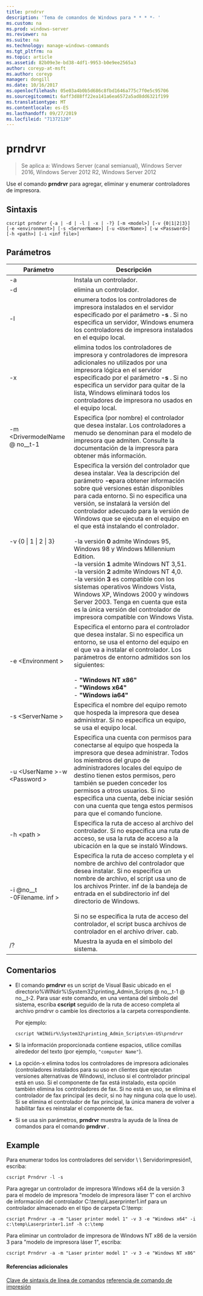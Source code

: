 ```yaml
---
title: prndrvr
description: 'Tema de comandos de Windows para * * * *- '
ms.custom: na
ms.prod: windows-server
ms.reviewer: na
ms.suite: na
ms.technology: manage-windows-commands
ms.tgt_pltfrm: na
ms.topic: article
ms.assetid: 82b09e3e-bd38-4df1-9953-b0e9ee2565a3
author: coreyp-at-msft
ms.author: coreyp
manager: dongill
ms.date: 10/16/2017
ms.openlocfilehash: 05e03a4b0b5d686c8fbd1646a775c7f0e5c95706
ms.sourcegitcommit: 6aff3d88ff22ea141a6ea6572a5ad8dd6321f199
ms.translationtype: MT
ms.contentlocale: es-ES
ms.lasthandoff: 09/27/2019
ms.locfileid: "71372120"
---
```

# <a name="prndrvr"></a>prndrvr

>Se aplica a: Windows Server (canal semianual), Windows Server 2016, Windows Server 2012 R2, Windows Server 2012

Use el comando **prndrvr** para agregar, eliminar y enumerar controladores de impresora.

## <a name="syntax"></a>Sintaxis
```
cscript prndrvr {-a | -d | -l | -x | -?} [-m <model>] [-v {0|1|2|3}] 
[-e <environment>] [-s <ServerName>] [-u <UserName>] [-w <Password>] 
[-h <path>] [-i <inf file>]
```

## <a name="parameters"></a>Parámetros

|Parámetro|Descripción|
|-------|--------|
|-a|Instala un controlador.|
|-d|elimina un controlador.|
|-l|enumera todos los controladores de impresora instalados en el servidor especificado por el parámetro **-s** . Si no especifica un servidor, Windows enumera los controladores de impresora instalados en el equipo local.|
|-x|elimina todos los controladores de impresora y controladores de impresora adicionales no utilizados por una impresora lógica en el servidor especificado por el parámetro **-s** . Si no especifica un servidor para quitar de la lista, Windows eliminará todos los controladores de impresora no usados en el equipo local.|
|-m \<DrivermodelName @ no__t-1|Especifica (por nombre) el controlador que desea instalar. Los controladores a menudo se denominan para el modelo de impresora que admiten. Consulte la documentación de la impresora para obtener más información.|
|-v {0 &#124; 1 &#124; 2 &#124; 3}|Especifica la versión del controlador que desea instalar. Vea la descripción del parámetro **-e**para obtener información sobre qué versiones están disponibles para cada entorno. Si no especifica una versión, se instalará la versión del controlador adecuado para la versión de Windows que se ejecuta en el equipo en el que está instalando el controlador.<br /><br />-la versión **0** admite Windows 95, Windows 98 y Windows Millennium Edition.<br />-la versión **1** admite Windows NT 3,51.<br />-la versión **2** admite Windows NT 4,0.<br />-la versión **3** es compatible con los sistemas operativos Windows Vista, Windows XP, Windows 2000 y windows Server 2003. Tenga en cuenta que esta es la única versión del controlador de impresora compatible con Windows Vista.|
|-e \<Environment >|Especifica el entorno para el controlador que desea instalar. Si no especifica un entorno, se usa el entorno del equipo en el que va a instalar el controlador. Los parámetros de entorno admitidos son los siguientes:<br /><br />-    **"Windows NT x86"**<br />-    **"Windows x64"**<br />-    **"Windows ia64"**|
|-s \<ServerName >|Especifica el nombre del equipo remoto que hospeda la impresora que desea administrar. Si no especifica un equipo, se usa el equipo local.|
|-u \<UserName >-w \<Password >|Especifica una cuenta con permisos para conectarse al equipo que hospeda la impresora que desea administrar. Todos los miembros del grupo de administradores locales del equipo de destino tienen estos permisos, pero también se pueden conceder los permisos a otros usuarios. Si no especifica una cuenta, debe iniciar sesión con una cuenta que tenga estos permisos para que el comando funcione.|
|-h \<path >|Especifica la ruta de acceso al archivo del controlador. Si no especifica una ruta de acceso, se usa la ruta de acceso a la ubicación en la que se instaló Windows.|
|-i @no__t -0Filename. inf >|Especifica la ruta de acceso completa y el nombre de archivo del controlador que desea instalar. Si no especifica un nombre de archivo, el script usa uno de los archivos Printer. inf de la bandeja de entrada en el subdirectorio inf del directorio de Windows.<br /><br />Si no se especifica la ruta de acceso del controlador, el script busca archivos de controlador en el archivo driver. cab.|
|/?|Muestra la ayuda en el símbolo del sistema.|

## <a name="remarks"></a>Comentarios
- El comando **prndrvr** es un script de Visual Basic ubicado en el directorio%WINdir%\System32\printing_Admin_Scripts @ no__t-1 @ no__t-2. Para usar este comando, en una ventana del símbolo del sistema, escriba **cscript** seguido de la ruta de acceso completa al archivo prndrvr o cambie los directorios a la carpeta correspondiente.

  Por ejemplo:
  ```
  cscript %WINdir%\System32\printing_Admin_Scripts\en-US\prndrvr
  ```
- Si la información proporcionada contiene espacios, utilice comillas alrededor del texto (por ejemplo, `"computer Name"`).
- La opción-x elimina todos los controladores de impresora adicionales (controladores instalados para su uso en clientes que ejecutan versiones alternativas de Windows), incluso si el controlador principal está en uso. Si el componente de fax está instalado, esta opción también elimina los controladores de fax. Si no está en uso, se elimina el controlador de fax principal (es decir, si no hay ninguna cola que lo use). Si se elimina el controlador de fax principal, la única manera de volver a habilitar fax es reinstalar el componente de fax.
- Si se usa sin parámetros, **prndrvr** muestra la ayuda de la línea de comandos para el comando **prndrvr** .

## <a name="BKMK_examples"></a>Example

Para enumerar todos los controladores del servidor \\ \ Servidorimpresión1, escriba:
```
cscript Prndrvr -l -s
```

Para agregar un controlador de impresora Windows x64 de la versión 3 para el modelo de impresora "modelo de impresora láser 1" con el archivo de información del controlador C:\temp\Laserprinter1.inf para un controlador almacenado en el tipo de carpeta C:\temp:
```
cscript Prndrvr -a -m "Laser printer model 1" -v 3 -e "Windows x64" -i c:\temp\Laserprinter1.inf -h c:\temp
```

Para eliminar un controlador de impresora de Windows NT x86 de la versión 3 para "modelo de impresora láser 1", escriba:
```
cscript Prndrvr -a -m "Laser printer model 1" -v 3 -e "Windows NT x86" 
```

#### <a name="additional-references"></a>Referencias adicionales
[Clave de sintaxis de línea de comandos](command-line-syntax-key.md)
[referencia de comando de impresión](print-command-reference.md)
